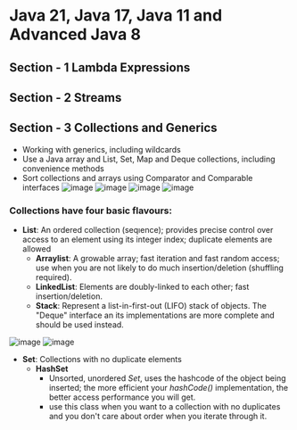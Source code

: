 # Java 21, Java 17, Java 11 and Advanced Java 8
## Section - 1 Lambda Expressions
## Section - 2 Streams
## Section - 3 Collections and Generics
- Working with generics, including wildcards
- Use a Java array and List, Set, Map and Deque collections, including convenience methods
- Sort collections and arrays using Comparator and Comparable interfaces
![image](https://github.com/tutkuince/advanced-java/assets/33215575/fbc7d709-df49-4226-9142-0a1b8ac4985f)
![image](https://github.com/tutkuince/advanced-java/assets/33215575/3d599e84-9d2f-4ff9-bc2d-ac9b02b6031f)
![image](https://github.com/tutkuince/advanced-java/assets/33215575/a2c4d875-62c1-411b-925e-b17fc371fa07)
![image](https://github.com/tutkuince/advanced-java/assets/33215575/cc96a43f-b29d-4840-9e48-73260b6a913c)
### Collections have four basic flavours:
- <b>List</b>: An ordered collection (seqıence); provides precise control over access to an element using its integer index; duplicate elements are allowed
  - <b>Arraylist</b>: A growable array; fast iteration and fast random access; use when you are not likely to do much insertion/deletion (shuffling required).
  - <b>LinkedList</b>: Elements are doubly-linked to each other; fast insertion/deletion.
  - <b>Stack</b>: Represent a list-in-first-out (LIFO) stack of objects. The "Deque" interface an its implementations are more complete and should be used instead.

![image](https://github.com/tutkuince/advanced-java/assets/33215575/acc0a915-ce18-4ecb-adc4-c6137c4ba486)
![image](https://github.com/tutkuince/advanced-java/assets/33215575/7510341c-4662-402b-8307-8225e278070d)

- <b>Set</b>: Collections with no duplicate elements
  - <b>HashSet</b>
    - Unsorted, unordered <i>Set</i>, uses the hashcode of the object being inserted; the more efficient your <i>hashCode()</i> implementation, the better access performance you will get.
    - use this class when you want to a collection with no duplicates and you don't care about order when you iterate through it.
